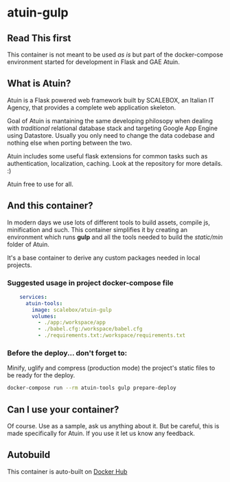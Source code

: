 # atuin-gulp

## Read This first

This container is not meant to be used *as is* but part of the docker-compose
environment started for development in Flask and GAE Atuin.

## What is Atuin?

Atuin is a Flask powered web framework built by SCALEBOX, an Italian IT Agency,
that provides a complete web application skeleton.

Goal of Atuin is mantaining the same developing philosopy when dealing with *traditional*
relational database stack and targeting Google App Engine using Datastore.
Usually you only need to change the data codebase and nothing else when porting between the two.

Atuin includes some useful flask extensions for common tasks such as authentication,
localization, caching. Look at the repository for more details. :)

Atuin free to use for all.

## And this container?

In modern days we use lots of different tools to build assets, compile js, minification
and such.
This container simplifies it by creating an environment which runs **gulp** and
all the tools needed to build the *static/min* folder of Atuin.

It's a base container to derive any custom packages needed in local projects.

### Suggested usage in project docker-compose file

```yaml
    services:
      atuin-tools:
        image: scalebox/atuin-gulp
        volumes:
          - ./app:/workspace/app
          - ./babel.cfg:/workspace/babel.cfg
          - ./requirements.txt:/workspace/requirements.txt
```

### Before the deploy... don't forget to:

Minify, uglify and compress (production mode) the project's static files to be ready for the deploy.

```bash
docker-compose run --rm atuin-tools gulp prepare-deploy
```

## Can I use your container?

Of course. Use as a sample, ask us anything about it. But be careful, this is
made specifically for Atuin.
If you use it let us know any feedback.

## Autobuild

This container is auto-built on [Docker Hub](https://hub.docker.com/r/scalebox/atuin-gulp/)
